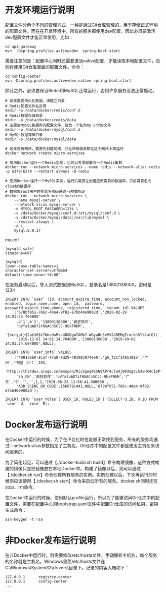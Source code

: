 # 开发环境运行说明

配置文件分两个不同的管理方式，一种是通过Git仓库管理的，用于存储正式环境的配置文件。而在在开发环境中，所有的服务都使用dev配置，因此必须要激活dev配置文件才能正常使用，比如：

```shell
cd api-gateway
mvn  -Dspring.profiles.active=dev  spring-boot:start
```

需要注意的是：配置中心同时还需要激活native配置，才能读取本地配置文件，否则将使用Git仓库里面的配置文件。命令：

```shell
cd config-center
mvn -Dspring.profiles.active=dev,native spring-boot:start
```

除此之外，必须要保证Redis和MySQL正常运行，否则许多服务没法正常启动。

```shell
# 如果需要持久化数据，请建立目录
# Redis配置文件名目录
mkdir -p /data/docker/redis/conf.d
# Redis数据存储目录
mkdir -p /data/docker/redis/data
# 这里放MySQL数据库的配置文件，请放一个名为my.cnf的文件
mkdir -p /data/docker/mysql/conf.d
# MySQL数据存储目录
mkdir -p /data/docker/mysql/data

# 如果没有网络，需要先创建网络，并让所有服务都在这个网络上面运行
docker network create micro-services

# 使用Docker运行一个Redis实例，也可以考虑部署为一个Redis集群
docker run --network micro-services --name redis --network-alias redis -p 6379:6379 --restart always -d redis

# 使用Docker运行一个MySQL实例，运行后需要在创建应用需要的数据库，目前需要名为cloud的数据库
# 数据库root用户的登录名密码通过-e参数指定
docker run --network micro-services \
	--name mysql-server \
	--network-alias mysql-server \
	-e MYSQL_ROOT_PASSWORD=1234 \
	-v /data/docker/mysql/conf.d:/etc/mysql/conf.d \
	-v /data/docker/mysql/data:/var/lib/mysql \
	--restart always \
	-d \
	mysql:8.0.17
```



my.cnf

```shell
[mysqld_safe]
timezone=HKT

[mysqld]
lower-case-table-names=1
character-set-server=utf8mb4
default-time-zone='+8:00'
```



在服务启动以后，导入测试数据到MySQL，登录名是13800138000，密码是1234

```mysql
INSERT INTO `user` (id, account_expire_time, account_non_locked, enabled, login_name,name, open_id,  password, password_expire_time,phone, registered_time,  tenant_id) VALUES 
	('678bf851-786c-40e4-9f82-e7bb40e9002d','2020-02-29 14:01:24.704000'
     ,b'1',b'1','13800138000','疯狂软件',
     'oVfatuAD7ifHGACn5ClJ-9bkFRbM',
     '{bcrypt}$2a$10$t7bhcHuMss4D8DguTAMb7.WGywBn5eVV545EMgTrurkhSYl4atQli',
     '2019-12-01 14:01:24.704000','13800138000','2019-09-02 14:01:24.694000',NULL);

INSERT INTO `user_info` VALUES 
	('4901a5b0-8caf-47a0-9d29-481983074ee0','gh_f21f1485101e','广州','中国',b'1',103,
     'http://thirdwx.qlogo.cn/mmopen/MicSgeq41SN9APr4clu4j00USgtLh3vHX4c1pPfVElhgPpVagx6nWPLYXMticQicXUM8NuiaDhHSgWhg3Itv7ma9XHgRibtYtcMDa/132',
     'zh_CN','疯狂软件','oVfatuAD7ifHGACn5ClJ-9bkFRbM','广东','0','','',1,1,'2019-08-26 11:50:41.000000',
     'ADD_SCENE_QR_CODE',1566791441,NULL,'678bf851-786c-40e4-9f82-e7bb40e9002d');

INSERT INTO `user_roles`( USER_ID, ROLES_ID ) (SELECT U.ID, R.ID FROM `user` U, `role` R);
```



# Docker发布运行说明

在Docker中运行的时候，为了在IP变化时也能够正常找到服务，所有的服务均通过--network-alias参数指定了主机名，Git仓库中的配置文件都是使用主机名来访问服务的。

为了简化起见，可以通过【./docker-build.sh build】命令构建镜像，这种方式构建的镜像只是把镜像放在本地Docker中。构建了镜像以后，则可以通过【./docker.sh run】命令创建所有服务的实例。实例创建以后，下次再运行的时候则应该使用【./docker.sh start】命令来启动所有的服务。docker.sh同时还有stop、rm命令。

在Docker中运行的时候，使用默认profile运行，所以为了能够访问Git仓库中的配置文件，需要在配置中心的bootstrap.yaml文件中配置Git仓库的访问私钥，密钥生成命令：

```shell
ssh-keygen -t rsa
```



# 非Docker发布运行说明

在非Docker中运行时，则需要修改/etc/hosts文件，手动解析主机名，每个服务的名称就是主机名。Windows里面/etc/hosts文件在C:\Windows\System32\drivers\目录下。记录的内容大概如下：

```
127.0.0.1      registry-center
127.0.0.1      config-center
...
```

